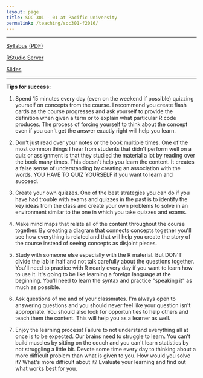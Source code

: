 ```yaml
---
layout: page
title: SOC 301 - 01 at Pacific University
permalink: /teaching/soc301-f2016/
---
```


***

<a href = "{{ site.baseurl }}/teaching/soc301-f2016/syllabus.html" target = "_blank">Syllabus</a> <a href = "{{ site.baseurl }}/teaching/soc301-f2016/syllabus.pdf" target = "_blank"> (PDF)</a>

<a href = "http://beta.rstudio.org" target = "_blank">RStudio Server</a>

<a href = "{{ site.baseurl }}/teaching/soc301-f2016/slides/">Slides</a>

***

**Tips for success:**

1. Spend 15 minutes every day (even on the weekend if possible) quizzing yourself on concepts from the course.  I recommend you create flash cards as the course progresses and ask yourself to provide the definition when given a term or to explain what particular R code produces.  The process of forcing yourself to think about the concept even if you can't get the answer exactly right will help you learn.

2. Don't just read over your notes or the book multiple times.  One of the most common things I hear from students that didn't perform well on a quiz or assignment is that they studied the material a lot by reading over the book many times.  This doesn't help you learn the content.  It creates a false sense of understanding by creating an association with the words.  YOU HAVE TO QUIZ YOURSELF if you want to learn and succeed.

3. Create your own quizzes.  One of the best strategies you can do if you have had trouble with exams and quizzes in the past is to identify the key ideas from the class and create your own problems to solve in an environment similar to the one in which you take quizzes and exams.

4. Make mind maps that relate all of the content throughout the course together.  By creating a diagram that connects concepts together you'll see how everything is related and that will help you create the story of the course instead of seeing concepts as disjoint pieces.

5. Study with someone else especially with the R material.  But DON'T divide the lab in half and not talk carefully about the questions together.  You'll need to practice with R nearly every day if you want to learn how to use it.  It's going to be like learning a foreign language at the beginning.  You'll need to learn the syntax and practice "speaking it" as much as possible.

6. Ask questions of me and of your classmates.  I'm always open to answering questions and you should never feel like your question isn't appropriate.  You should also look for opportunities to help others and teach them the content.  This will help you as a learner as well.

7. Enjoy the learning process!  Failure to not understand everything all at once is to be expected.  Our brains need to struggle to learn.  You can't build muscles by sitting on the couch and you can't learn statistics by not struggling a little bit.  Devote some time every day to thinking about a more difficult problem than what is given to you.  How would you solve it? What's more difficult about it?  Evaluate your learning and find out what works best for you.